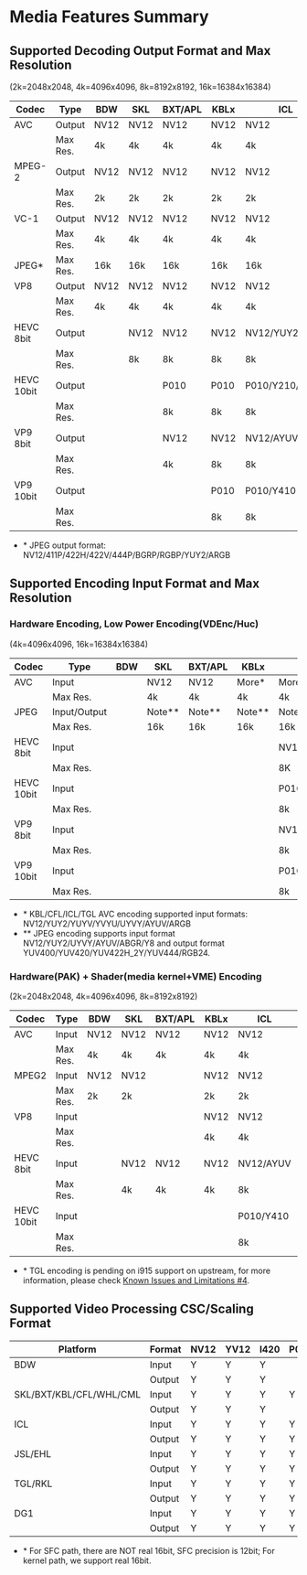 # Media Features Summary

## Supported Decoding Output Format and Max Resolution

(2k=2048x2048, 4k=4096x4096, 8k=8192x8192, 16k=16384x16384)

| Codec | Type | BDW | SKL | BXT/APL | KBLx | ICL | TGL/RKL | DG1 |
|---|---|---|---|---|---|---|---|---|
| AVC | Output | NV12 | NV12 | NV12 | NV12 | NV12 | NV12 | NV12 |
|  | Max Res. | 4k | 4k | 4k | 4k | 4k | 4k | 4k |
| MPEG-2 | Output | NV12 | NV12 | NV12 | NV12 | NV12 | NV12 | NV12 |
|  | Max Res. | 2k | 2k | 2k | 2k | 2k | 2k | 2k |
| VC-1 | Output | NV12 | NV12 | NV12 | NV12 | NV12 | NV12 | NV12 |
|  | Max Res. | 4k | 4k | 4k | 4k | 4k | 4k | 4k |
| JPEG* | Max Res. | 16k | 16k | 16k | 16k | 16k | 16k | 16k |
| VP8 | Output | NV12 | NV12 | NV12 | NV12 | NV12 | NV12 | NV12 |
|  | Max Res. | 4k | 4k | 4k | 4k | 4k | 4k | 4k |
| HEVC 8bit | Output |  | NV12 | NV12 | NV12 | NV12/YUY2/AYUV | NV12/YUY2/AYUV | NV12/YUY2/AYUV |
|  | Max Res. |  | 8k | 8k | 8k | 8k | 8k | 8k |
| HEVC 10bit | Output |  |  | P010 | P010 | P010/Y210/Y410 | P010/Y210/Y410 | P010/Y210/Y410 |
|  | Max Res. |  |  | 8k | 8k | 8k | 8k | 8k |
| VP9 8bit | Output |  |  | NV12 | NV12 | NV12/AYUV | NV12/AYUV | NV12/AYUV |
|  | Max Res. |  |  | 4k | 8k | 8k | 8k | 8k |
| VP9 10bit | Output |  |  |  | P010 | P010/Y410 | P010/Y410 | P010/Y410 |
|  | Max Res. |  |  |  | 8k | 8k | 8k | 8k |

* \* JPEG output format: NV12/411P/422H/422V/444P/BGRP/RGBP/YUY2/ARGB


## Supported Encoding Input Format and Max Resolution

### Hardware Encoding, Low Power Encoding(VDEnc/Huc)

(4k=4096x4096, 16k=16384x16384)

| Codec | Type | BDW | SKL | BXT/APL | KBLx | ICL | TGL/RKL | DG1 |
|---|---|---|---|---|---|---|---|---|
| AVC | Input |  | NV12 | NV12 | More* | More* | More* | More* |
|  | Max Res. |  | 4k | 4k | 4k | 4k | 4k | 4k |
| JPEG | Input/Output |  | Note** | Note** | Note** | Note** | Note** | Note** |
|  | Max Res. |  | 16k | 16k | 16k | 16k | 16k | 16k |
| HEVC 8bit | Input |  |  |  |  | NV12/AYUV | NV12/AYUV | NV12/AYUV |
|  | Max Res. |  |  |  |  | 8K | 8K | 8K |
| HEVC 10bit | Input |  |  |  |  | P010/Y410 | P010/Y410 | P010/Y410 |
|  | Max Res. |  |  |  |  | 8k | 8k | 8k |
| VP9 8bit | Input |  |  |  |  | NV12/AYUV | NV12/AYUV | NV12/AYUV |
|  | Max Res. |  |  |  |  | 8k | 8k | 8k |
| VP9 10bit | Input |  |  |  |  | P010/Y410 | P010/Y410 | P010/Y410 |
|  | Max Res. |  |  |  |  | 8k | 8k | 8k |

* \* KBL/CFL/ICL/TGL AVC encoding supported input formats: NV12/YUY2/YUYV/YVYU/UYVY/AYUV/ARGB
* \** JPEG encoding supports input format NV12/YUY2/UYVY/AYUV/ABGR/Y8 and output format YUV400/YUV420/YUV422H_2Y/YUV444/RGB24.


### Hardware(PAK) + Shader(media kernel+VME) Encoding

(2k=2048x2048, 4k=4096x4096, 8k=8192x8192)

| Codec | Type | BDW | SKL | BXT/APL | KBLx | ICL | TGL/RKL | DG1 |
|---|---|---|---|---|---|---|---|---|
| AVC | Input | NV12 | NV12 | NV12 | NV12 | NV12 | NV12 | NV12 |
|  | Max Res. | 4k | 4k | 4k | 4k | 4k | 4k | 4k |
| MPEG2 | Input | NV12 | NV12 |  | NV12 | NV12 | NV12 | NV12 |
|  | Max Res. | 2k | 2k |  | 2k | 2k | 2k | 2k |
| VP8 | Input |  |  |  | NV12 | NV12 | NV12 | NV12 |
|  | Max Res. |  |  |  | 4k | 4k | 4k | 4k |
| HEVC 8bit | Input |  | NV12 | NV12 | NV12 | NV12/AYUV | NV12/AYUV | NV12/AYUV |
|  | Max Res. |  | 4k | 4k | 4k | 8k | 8k | 8k |
| HEVC 10bit | Input |  |  |  |  | P010/Y410 | P010/Y410 | P010/Y410 |
|  | Max Res. |  |  |  |  | 8k | 8k | 8k |

* \* TGL encoding is pending on i915 support on upstream, for more information, please check [Known Issues and Limitations #4](https://github.com/intel/media-driver/blob/master/README.md#known-issues-and-limitations).

## Supported Video Processing CSC/Scaling Format

|    Platform           | Format | NV12 | YV12 | I420 | P010 | YUY2 | UYVY | Y210 | AYUV | Y410 | P016*| Y216*| Y416*|
|-----------------------|--------|------|------|------|------|------|------|------|------|------|------|------|------|
|      BDW              | Input  |  Y   |  Y   |  Y   |      |  Y   |      |      |      |      |      |      |      |
|                       | Output |  Y   |  Y   |  Y   |      |  Y   |      |      |      |      |      |      |      |
|SKL/BXT/KBL/CFL/WHL/CML| Input  |  Y   |  Y   |  Y   |  Y   |  Y   |      |      |      |      |      |      |      |
|                       | Output |  Y   |  Y   |  Y   |      |  Y   |      |      |      |      |      |      |      |
|      ICL              | Input  |  Y   |  Y   |  Y   |  Y   |  Y   |  Y   |  Y   |  Y   |  Y   |      |      |      |
|                       | Output |  Y   |  Y   |  Y   |  Y   |  Y   |      |  Y   |  Y   |  Y   |      |      |      |
|      JSL/EHL          | Input  |  Y   |  Y   |  Y   |  Y   |  Y   |  Y   |  Y   |  Y   |  Y   |      |      |      |
|                       | Output |  Y   |  Y   |  Y   |  Y   |  Y   |      |  Y   |  Y   |  Y   |      |      |      |
|      TGL/RKL          | Input  |  Y   |  Y   |  Y   |  Y   |  Y   |  Y   |  Y   |  Y   |  Y   |  Y   |  Y   |  Y   |
|                       | Output |  Y   |  Y   |  Y   |  Y   |  Y   |      |  Y   |  Y   |  Y   |  Y   |  Y   |  Y   |
|      DG1              | Input  |  Y   |  Y   |  Y   |  Y   |  Y   |  Y   |  Y   |  Y   |  Y   |  Y   |  Y   |  Y   |
|                       | Output |  Y   |  Y   |  Y   |  Y   |  Y   |      |  Y   |  Y   |  Y   |  Y   |  Y   |  Y   |

* \* For SFC path, there are NOT real 16bit, SFC precision is 12bit; For kernel path, we support real 16bit.